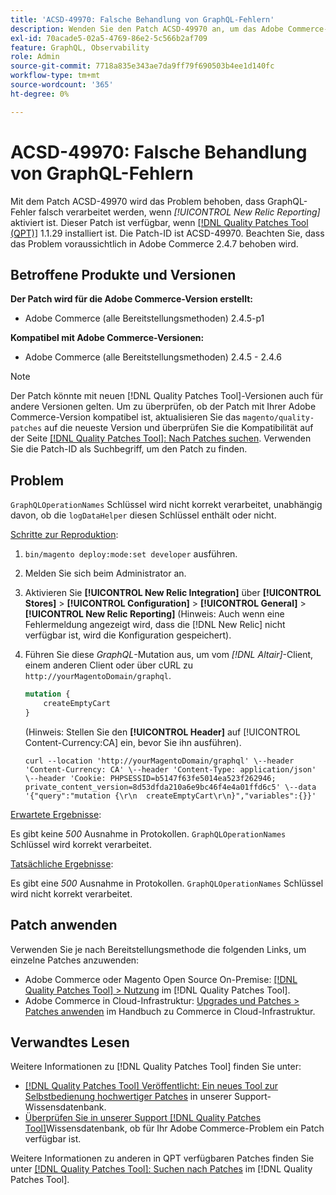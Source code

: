 ```yaml
---
title: 'ACSD-49970: Falsche Behandlung von GraphQL-Fehlern'
description: Wenden Sie den Patch ACSD-49970 an, um das Adobe Commerce-Problem zu beheben, bei dem GraphQL-Fehler falsch verarbeitet werden, wenn [!UICONTROL New Relic Reporting] aktiviert ist.
exl-id: 70acade5-02a5-4769-86e2-5c566b2af709
feature: GraphQL, Observability
role: Admin
source-git-commit: 7718a835e343ae7da9ff79f690503b4ee1d140fc
workflow-type: tm+mt
source-wordcount: '365'
ht-degree: 0%

---
```


# ACSD-49970: Falsche Behandlung von GraphQL-Fehlern

Mit dem Patch ACSD-49970 wird das Problem behoben, dass GraphQL-Fehler falsch verarbeitet werden, wenn *[!UICONTROL New Relic Reporting]* aktiviert ist. Dieser Patch ist verfügbar, wenn [[!DNL Quality Patches Tool (QPT)]](/help/announcements/adobe-commerce-announcements/magento-quality-patches-released-new-tool-to-self-serve-quality-patches.md) 1.1.29 installiert ist. Die Patch-ID ist ACSD-49970. Beachten Sie, dass das Problem voraussichtlich in Adobe Commerce 2.4.7 behoben wird.

## Betroffene Produkte und Versionen

**Der Patch wird für die Adobe Commerce-Version erstellt:**

* Adobe Commerce (alle Bereitstellungsmethoden) 2.4.5-p1

**Kompatibel mit Adobe Commerce-Versionen:**

* Adobe Commerce (alle Bereitstellungsmethoden) 2.4.5 - 2.4.6

>[!NOTE]
>
>Der Patch könnte mit neuen [!DNL Quality Patches Tool]-Versionen auch für andere Versionen gelten. Um zu überprüfen, ob der Patch mit Ihrer Adobe Commerce-Version kompatibel ist, aktualisieren Sie das `magento/quality-patches` auf die neueste Version und überprüfen Sie die Kompatibilität auf der Seite [[!DNL Quality Patches Tool]: Nach Patches suchen](https://experienceleague.adobe.com/tools/commerce-quality-patches/index.html?lang=de). Verwenden Sie die Patch-ID als Suchbegriff, um den Patch zu finden.

## Problem

`GraphQLOperationNames` Schlüssel wird nicht korrekt verarbeitet, unabhängig davon, ob die `logDataHelper` diesen Schlüssel enthält oder nicht.

<u>Schritte zur Reproduktion</u>:

1. `bin/magento deploy:mode:set developer` ausführen.
1. Melden Sie sich beim Administrator an.
1. Aktivieren Sie **[!UICONTROL New Relic Integration]** über **[!UICONTROL Stores]** > **[!UICONTROL Configuration]** > **[!UICONTROL General]** > **[!UICONTROL New Relic Reporting]**
(Hinweis: Auch wenn eine Fehlermeldung angezeigt wird, dass die [!DNL New Relic] nicht verfügbar ist, wird die Konfiguration gespeichert).
1. Führen Sie diese *GraphQL*-Mutation aus, um vom *[!DNL Altair]*-Client, einem anderen Client oder über cURL zu `http://yourMagentoDomain/graphql`.

   ```GraphQL
   mutation {
       createEmptyCart
   }
   ```

   (Hinweis: Stellen Sie den **[!UICONTROL Header]** auf [!UICONTROL Content-Currency:CA] ein, bevor Sie ihn ausführen).

   ```cURL
   curl --location 'http://yourMagentoDomain/graphql' \--header 'Content-Currency: CA' \--header 'Content-Type: application/json' \--header 'Cookie: PHPSESSID=b5147f63fe5014ea523f262946; private_content_version=8d53dfda210a6e9bc46f4e4a01ffd6c5' \--data '{"query":"mutation {\r\n  createEmptyCart\r\n}","variables":{}}'
   ```

<u>Erwartete Ergebnisse</u>:

Es gibt keine *500* Ausnahme in Protokollen. `GraphQLOperationNames` Schlüssel wird korrekt verarbeitet.

<u>Tatsächliche Ergebnisse</u>:

Es gibt eine *500* Ausnahme in Protokollen. `GraphQLOperationNames` Schlüssel wird nicht korrekt verarbeitet.

## Patch anwenden

Verwenden Sie je nach Bereitstellungsmethode die folgenden Links, um einzelne Patches anzuwenden:

* Adobe Commerce oder Magento Open Source On-Premise: [[!DNL Quality Patches Tool] > Nutzung](https://experienceleague.adobe.com/docs/commerce-operations/tools/quality-patches-tool/usage.html?lang=de) im [!DNL Quality Patches Tool].
* Adobe Commerce in Cloud-Infrastruktur: [Upgrades und Patches > Patches anwenden](https://experienceleague.adobe.com/docs/commerce-cloud-service/user-guide/develop/upgrade/apply-patches.html?lang=de) im Handbuch zu Commerce in Cloud-Infrastruktur.

## Verwandtes Lesen

Weitere Informationen zu [!DNL Quality Patches Tool] finden Sie unter:

* [[!DNL Quality Patches Tool] Veröffentlicht: Ein neues Tool zur Selbstbedienung hochwertiger Patches](/help/announcements/adobe-commerce-announcements/magento-quality-patches-released-new-tool-to-self-serve-quality-patches.md) in unserer Support-Wissensdatenbank.
* [Überprüfen Sie in unserer Support [!DNL Quality Patches Tool]](/help/support-tools/patches-available-in-qpt-tool/check-patch-for-magento-issue-with-magento-quality-patches.md)Wissensdatenbank, ob für Ihr Adobe Commerce-Problem ein Patch verfügbar ist.

Weitere Informationen zu anderen in QPT verfügbaren Patches finden Sie unter [[!DNL Quality Patches Tool]: Suchen nach Patches](https://experienceleague.adobe.com/tools/commerce-quality-patches/index.html?lang=de) im [!DNL Quality Patches Tool].

